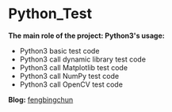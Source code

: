 # Python_Test
**The main role of the project: Python3's usage:**
- Python3 basic test code
- Python3 call dynamic library test code
- Python3 call Matplotlib test code
- Python3 call NumPy test code
- Python3 call OpenCV test code

**Blog:** [fengbingchun](http://blog.csdn.net/fengbingchun/article/category/1244795)